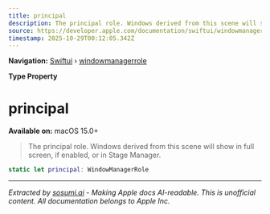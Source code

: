 ```yaml
---
title: principal
description: The principal role. Windows derived from this scene will show in full screen, if enabled, or in Stage Manager.
source: https://developer.apple.com/documentation/swiftui/windowmanagerrole/principal
timestamp: 2025-10-29T00:12:05.342Z
---
```


**Navigation:** [Swiftui](/documentation/swiftui) › [windowmanagerrole](/documentation/swiftui/windowmanagerrole)

**Type Property**

# principal

**Available on:** macOS 15.0+

> The principal role. Windows derived from this scene will show in full screen, if enabled, or in Stage Manager.

```swift
static let principal: WindowManagerRole
```

---

*Extracted by [sosumi.ai](https://sosumi.ai) - Making Apple docs AI-readable.*
*This is unofficial content. All documentation belongs to Apple Inc.*
